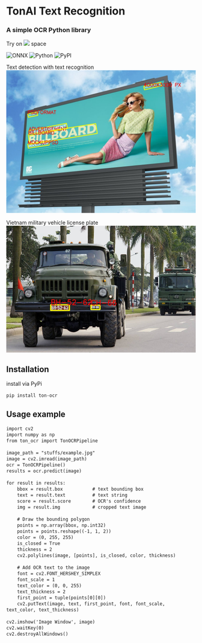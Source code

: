 # TonAI Text Recognition
### A simple OCR Python library
Try on <a href="http://huggingface.co/spaces/tungedng2710/OCR"><img src="https://img.shields.io/badge/Huggingface-yellow"></a> space

![ONNX](https://a11ybadges.com/badge?logo=onnx) ![Python](https://a11ybadges.com/badge?logo=python) ![PyPI](https://a11ybadges.com/badge?logo=pypi)

Text detection with text recognition
![](stuffs/demo2.jpg)

Vietnam military vehicle license plate
![](stuffs/ocr_plate.jpg)

## Installation
install via PyPi
```
pip install ton-ocr
```
## Usage example

```
import cv2
import numpy as np
from ton_ocr import TonOCRPipeline

image_path = "stuffs/example.jpg"
image = cv2.imread(image_path)
ocr = TonOCRPipeline()
results = ocr.predict(image)

for result in results:
    bbox = result.box           # text bounding box
    text = result.text          # text string
    score = result.score        # OCR's confidence
    img = result.img            # cropped text image

    # Draw the bounding polygon
    points = np.array(bbox, np.int32)
    points = points.reshape((-1, 1, 2))
    color = (0, 255, 255)
    is_closed = True
    thickness = 2
    cv2.polylines(image, [points], is_closed, color, thickness)

    # Add OCR text to the image
    font = cv2.FONT_HERSHEY_SIMPLEX
    font_scale = 1
    text_color = (0, 0, 255)
    text_thickness = 2
    first_point = tuple(points[0][0])
    cv2.putText(image, text, first_point, font, font_scale, text_color, text_thickness)

cv2.imshow('Image Window', image)
cv2.waitKey(0)
cv2.destroyAllWindows()
```
